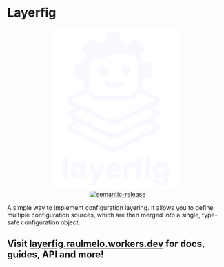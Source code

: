 # Layerfig

<figure style="margin: 0 auto; max-width: 300px;">
  <img src="./docs/src/assets/logo-bottom-text.svg">

  <nav style="display: flex; gap: 8px; flex-wrap: wrap; justify-content: center;">
    <a href="https://www.npmjs.com/package/@layerfig/config" target="\_parent">
      <img alt="" src="https://img.shields.io/npm/dm/@layerfig/config.svg" />
    </a>
    <a
      href="https://bundlejs.com/?q=%40layerfig%2Fconfig&config=%7B%22esbuild%22%3A%7B%22external%22%3A%5B%22json5%22%2C%22lodash-es%22%2C%22yaml%22%5D%7D%7D&badge="
      target="\_parent"
    >
      <img
        alt=""
        src="https://deno.bundlejs.com/badge?config=%7B%22esbuild%22%3A%7B%22external%22%3A%5B%22json5%22%2C%22lodash-es%22%2C%22yaml%22%5D%7D%7D&q=%40layerfig%2Fconfig"
      />
    </a>
    <a href="#badge">
      <img
        alt="semantic-release"
        src="https://img.shields.io/badge/%20%20%F0%9F%93%A6%F0%9F%9A%80-semantic--release-e10079.svg"
      />
    </a>
    <a href="https://github.com/raulfdm/layerfig/" target="\_parent">
      <img
        alt=""
        src="https://img.shields.io/github/stars/raulfdm/layerfig.svg?style=social&label=Star"
      />
    </a>
  </nav>
</figure>

A simple way to implement configuration layering. It allows you to define multiple configuration sources, which are then merged into a single, type-safe configuration object.

## Visit [layerfig.raulmelo.workers.dev](layerfig.raulmelo.workers.dev) for docs, guides, API and more!
